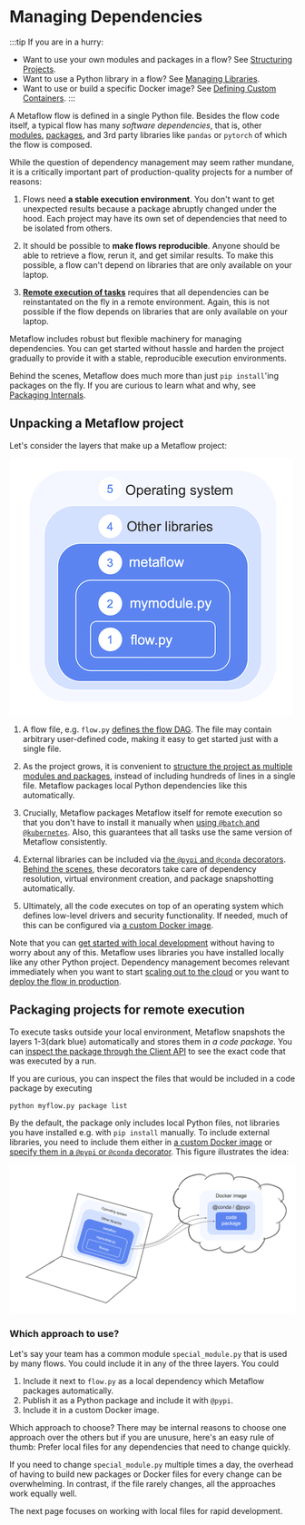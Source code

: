 

# Managing Dependencies

:::tip
If you are in a hurry:
- Want to use your own modules and packages in a flow?
  See [Structuring Projects](/scaling/dependencies/project-structure).
- Want to use a Python library in a flow? See [Managing Libraries](/scaling/dependencies/libraries).
- Want to use or build a specific Docker image?
  See [Defining Custom Containers](/scaling/dependencies/containers).
:::

A Metaflow flow is defined in a single Python file. Besides the flow code
itself, a typical flow has many *software dependencies*, that is, other
[modules](https://docs.python.org/3/tutorial/modules.html),
[packages](https://docs.python.org/3/tutorial/modules.html#packages),
and 3rd party libraries like `pandas` or `pytorch` of which the flow is composed.

While the question of dependency management may seem rather mundane, it is a
critically important part of production-quality projects for a number of
reasons:

1. Flows need **a stable execution environment**. You don't want to get
unexpected results because a package abruptly changed under the hood. Each
project may have its own set of dependencies that need to be isolated from
others.

2. It should be possible to **make flows reproducible**. Anyone should be able
to retrieve a flow, rerun it, and get similar results. To make this possible, a
flow can't depend on libraries that are only available on your laptop.

3. **[Remote execution of tasks](/scaling/remote-tasks/introduction)** requires that
all dependencies can be reinstantated on the fly in a remote environment.
Again, this is not possible if the flow depends on libraries that are only
available on your laptop.

Metaflow includes robust but flexible machinery for managing dependencies. You can
get started without hassle and harden the project gradually to provide it with a stable,
reproducible execution environments.

Behind the scenes, Metaflow does much more than just `pip install`'ing packages
on the fly. If you are curious to learn what and why,
see [Packaging Internals](/scaling/dependencies/internals).

## Unpacking a Metaflow project

Let's consider the layers that make up a Metaflow project:

![Layers of dependencies](/assets/dependencies.png)

1. A flow file, e.g. `flow.py` [defines the flow DAG](/metaflow/basics). The
file may contain arbitrary user-defined code, making it easy to get started
just with a single file.

2. As the project grows, it is convenient to [structure the project as multiple
modules and packages](/scaling/dependencies/project-structure), instead of
including hundreds of lines in a single file. Metaflow packages local Python
dependencies like this automatically.

3. Crucially, Metaflow packages Metaflow itself for remote execution so that you
don't have to install it manually when
[using `@batch` and `@kubernetes`](/scaling/remote-tasks/introduction). Also, this
guarantees that all tasks use the same version of Metaflow consistently.

4. External libraries can be included via [the `@pypi` and `@conda`
decorators](/scaling/dependencies/libraries). [Behind the
scenes](/scaling/dependencies/internals), these decorators take care
of dependency resolution, virtual environment creation, and package
snapshotting automatically.

5. Ultimately, all the code executes on top of an operating system which defines
low-level drivers and security functionality. If needed, much of this can be configured
via [a custom Docker image](/scaling/dependencies/containers).

Note that you can [get started with local development](/metaflow/introduction)
without having to worry about any of this. Metaflow
uses libraries you have installed locally like any other Python project.
Dependency management becomes relevant immediately when you want to start
[scaling out to the cloud](/scaling/introduction) or you want to
[deploy the flow in production](/production/introduction).

## Packaging projects for remote execution

To execute tasks outside your local environment, Metaflow snapshots the layers
1-3(dark blue) automatically and stores them in *a code package*. You can
[inspect the package through the Client API](/api/client#metaflowcode) to see
the exact code that was executed by a run.

If you are curious, you can inspect the files that would be included in a code
package by executing

```bash
python myflow.py package list
```

By the default, the package only includes local Python files, not libraries you
have installed e.g. with `pip install` manually. To include external libraries,
you need to include them either in [a custom Docker
image](/scaling/dependencies/containers) or [specify them in a `@pypi` or `@conda`
decorator](/scaling/dependencies/conda-vs-pypi). This figure illustrates the
idea:

![Remote dependencies](/assets/dependencies-remote.png)

### Which approach to use?

Let's say your team has a common module `special_module.py` that is used by
many flows. You could include it in any of the three layers. You could

1. Include it next to `flow.py` as a local dependency which Metaflow packages
automatically.
2. Publish it as a Python package and include it with `@pypi`.
3. Include it in a custom Docker image.

Which approach to choose? There may be internal reasons to choose one approach
over the others but if you are unusure, here's an easy rule of thumb: Prefer
local files for any dependencies that need to change quickly.

If you need to change `special_module.py` multiple times a day, the overhead of
having to build new packages or Docker files for every change can be
overwhelming. In contrast, if the file rarely changes, all the approaches work
equally well.

The next page focuses on working with local files for rapid development.
